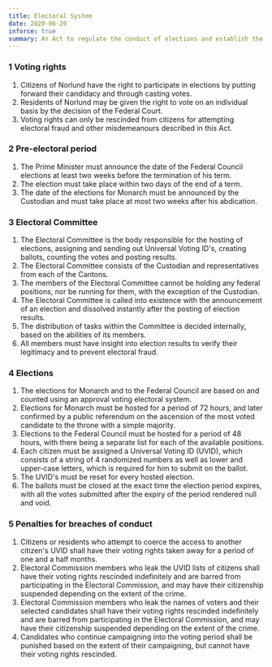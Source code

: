 ```yaml
---
title: Electoral System
date: 2020-06-20
inforce: true
summary: An Act to regulate the conduct of elections and establish the Electoral Committee.
---
```


### 1 Voting rights

1. Citizens of Norlund have the right to participate in elections by putting forward their candidacy and through casting votes.
2. Residents of Norlund may be given the right to vote on an individual basis by the decision of the Federal Court.
3. Voting rights can only be rescinded from citizens for attempting electoral fraud and other misdemeanours described in this Act.

### 2 Pre-electoral period

1. The Prime Minister must announce the date of the Federal Council elections at least two weeks before the termination of his term.
2. The election must take place within two days of the end of a term.
3. The date of the elections for Monarch must be announced by the Custodian and must take place at most two weeks after his abdication.

### 3 Electoral Committee

1. The Electoral Committee is the body responsible for the hosting of elections, assigning and sending out Universal Voting ID's, creating ballots, counting the votes and posting results.
2. The Electoral Committee consists of the Custodian and representatives from each of the Cantons.
3. The members of the Electoral Committee cannot be holding any federal positions, nor be running for them, with the exception of the Custodian.
4. The Electoral Committee is called into existence with the announcement of an election and dissolved instantly after the posting of election results.
5. The distribution of tasks within the Committee is decided internally, based on the abilities of its members.
6. All members must have insight into election results to verify their legitimacy and to prevent electoral fraud.

### 4 Elections

1. The elections for Monarch and to the Federal Council are based on and counted using an approval voting electoral system.
2. Elections for Monarch must be hosted for a period of 72 hours, and later confirmed by a public referendum on the ascension of the most voted candidate to the throne with a simple majority.
3. Elections to the Federal Council must be hosted for a period of 48 hours, with there being a separate list for each of the available positions.
4. Each citizen must be assigned a Universal Voting ID (UVID), which consists of a string of 4 randomized numbers as well as lower and upper-case letters, which is required for him to submit on the ballot.
5. The UVID's must be reset for every hosted election.
6. The ballots must be closed at the exact time the election period expires, with all the votes submitted after the expiry of the period rendered null and void.

### 5 Penalties for breaches of conduct

1. Citizens or residents who attempt to coerce the access to another citizen's UVID shall have their voting rights taken away for a period of one and a half months.
2. Electoral Commission members who leak the UVID lists of citizens shall have their voting rights rescinded indefinitely and are barred from participating in the Electoral Commission, and may have their citizenship suspended depending on the extent of the crime.
3. Electoral Commission members who leak the names of voters and their selected candidates shall have their voting rights rescinded indefinitely and are barred from participating in the Electoral Commission, and may have their citizenship suspended depending on the extent of the crime.
4. Candidates who continue campaigning into the voting period shall be punished based on the extent of their campaigning, but cannot have their voting rights rescinded.
